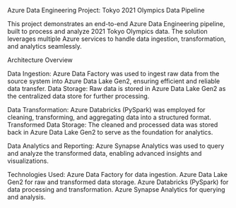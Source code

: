 Azure Data Engineering Project: Tokyo 2021 Olympics Data Pipeline

This project demonstrates an end-to-end Azure Data Engineering pipeline, built to process and analyze 2021 Tokyo Olympics data. The solution leverages multiple Azure services to handle data ingestion, transformation, and analytics seamlessly.

Architecture Overview

Data Ingestion:
Azure Data Factory was used to ingest raw data from the source system into Azure Data Lake Gen2, ensuring efficient and reliable data transfer.
Data Storage:
Raw data is stored in Azure Data Lake Gen2 as the centralized data store for further processing.

Data Transformation:
Azure Databricks (PySpark) was employed for cleaning, transforming, and aggregating data into a structured format.
Transformed Data Storage:
The cleaned and processed data was stored back in Azure Data Lake Gen2 to serve as the foundation for analytics.

Data Analytics and Reporting:
Azure Synapse Analytics was used to query and analyze the transformed data, enabling advanced insights and visualizations.

Technologies Used:
Azure Data Factory for data ingestion.
Azure Data Lake Gen2 for raw and transformed data storage.
Azure Databricks (PySpark) for data processing and transformation.
Azure Synapse Analytics for querying and analysis.
